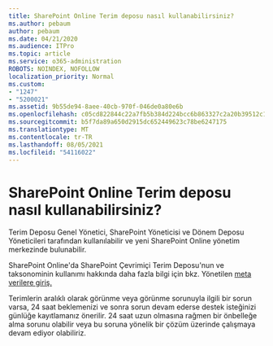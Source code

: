 ```yaml
---
title: SharePoint Online Terim deposu nasıl kullanabilirsiniz?
ms.author: pebaum
author: pebaum
ms.date: 04/21/2020
ms.audience: ITPro
ms.topic: article
ms.service: o365-administration
ROBOTS: NOINDEX, NOFOLLOW
localization_priority: Normal
ms.custom:
- "1247"
- "5200021"
ms.assetid: 9b55de94-8aee-40cb-970f-046de0a80e6b
ms.openlocfilehash: c05cd822844c22a7fb5b384d224bcc6b863327c2a20b39512c16e0585e8951b7
ms.sourcegitcommit: b5f7da89a650d2915dc652449623c78be6247175
ms.translationtype: MT
ms.contentlocale: tr-TR
ms.lasthandoff: 08/05/2021
ms.locfileid: "54116022"
---
```

# <a name="how-to-use-the-sharepoint-online-term-store"></a>SharePoint Online Terim deposu nasıl kullanabilirsiniz?

Terim Deposu Genel Yönetici, SharePoint Yöneticisi ve Dönem Deposu Yöneticileri tarafından kullanılabilir ve yeni SharePoint Online yönetim merkezinde bulunabilir.
  
SharePoint Online'da SharePoint Çevrimiçi Terim Deposu'nun ve taksonominin kullanımı hakkında daha fazla bilgi için bkz. Yönetilen [meta verilere giriş.](https://go.microsoft.com/fwlink/?linkid=2044674&amp;clcid=0x409)
  
Terimlerin aralıklı olarak görünme veya görünme sorunuyla ilgili bir sorun varsa, 24 saat beklemenizi ve sonra sorun devam ederse destek isteğinizi günlüğe kayıtlamanız önerilir. 24 saat uzun olmasına rağmen bir önbelleğe alma sorunu olabilir veya bu soruna yönelik bir çözüm üzerinde çalışmaya devam ediyor olabiliriz.
  